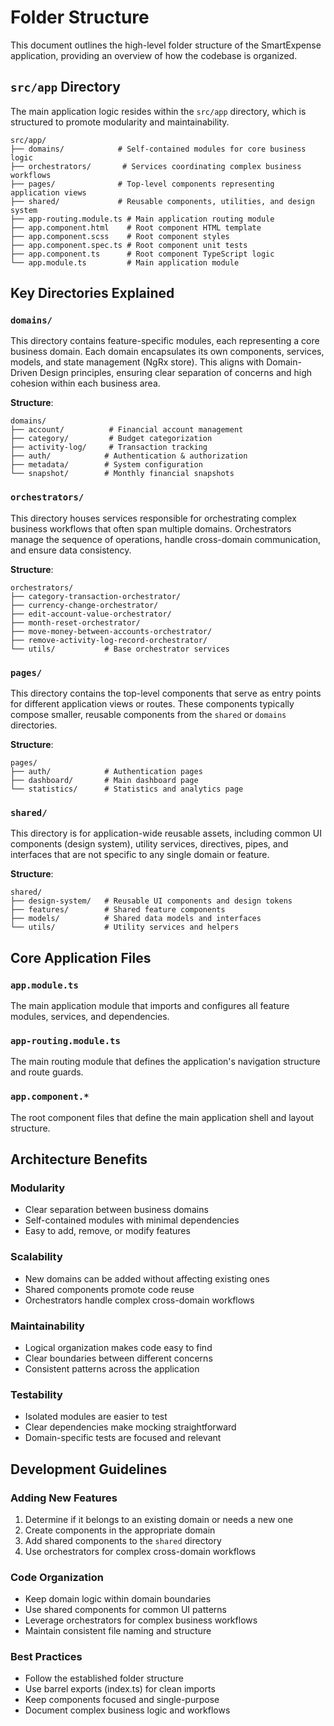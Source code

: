 # Folder Structure

This document outlines the high-level folder structure of the SmartExpense application, providing an overview of how the codebase is organized.

## `src/app` Directory

The main application logic resides within the `src/app` directory, which is structured to promote modularity and maintainability.

```
src/app/
├── domains/            # Self-contained modules for core business logic
├── orchestrators/       # Services coordinating complex business workflows
├── pages/              # Top-level components representing application views
├── shared/             # Reusable components, utilities, and design system
├── app-routing.module.ts # Main application routing module
├── app.component.html    # Root component HTML template
├── app.component.scss    # Root component styles
├── app.component.spec.ts # Root component unit tests
├── app.component.ts      # Root component TypeScript logic
└── app.module.ts         # Main application module
```

## Key Directories Explained

### `domains/`
This directory contains feature-specific modules, each representing a core business domain. Each domain encapsulates its own components, services, models, and state management (NgRx store). This aligns with Domain-Driven Design principles, ensuring clear separation of concerns and high cohesion within each business area.

**Structure**:
```
domains/
├── account/          # Financial account management
├── category/         # Budget categorization
├── activity-log/     # Transaction tracking
├── auth/            # Authentication & authorization
├── metadata/        # System configuration
└── snapshot/        # Monthly financial snapshots
```

### `orchestrators/`
This directory houses services responsible for orchestrating complex business workflows that often span multiple domains. Orchestrators manage the sequence of operations, handle cross-domain communication, and ensure data consistency.

**Structure**:
```
orchestrators/
├── category-transaction-orchestrator/
├── currency-change-orchestrator/
├── edit-account-value-orchestrator/
├── month-reset-orchestrator/
├── move-money-between-accounts-orchestrator/
├── remove-activity-log-record-orchestrator/
└── utils/           # Base orchestrator services
```

### `pages/`
This directory contains the top-level components that serve as entry points for different application views or routes. These components typically compose smaller, reusable components from the `shared` or `domains` directories.

**Structure**:
```
pages/
├── auth/            # Authentication pages
├── dashboard/       # Main dashboard page
└── statistics/      # Statistics and analytics page
```

### `shared/`
This directory is for application-wide reusable assets, including common UI components (design system), utility services, directives, pipes, and interfaces that are not specific to any single domain or feature.

**Structure**:
```
shared/
├── design-system/   # Reusable UI components and design tokens
├── features/        # Shared feature components
├── models/          # Shared data models and interfaces
└── utils/           # Utility services and helpers
```

## Core Application Files

### `app.module.ts`
The main application module that imports and configures all feature modules, services, and dependencies.

### `app-routing.module.ts`
The main routing module that defines the application's navigation structure and route guards.

### `app.component.*`
The root component files that define the main application shell and layout structure.

## Architecture Benefits

### Modularity
- Clear separation between business domains
- Self-contained modules with minimal dependencies
- Easy to add, remove, or modify features

### Scalability
- New domains can be added without affecting existing ones
- Shared components promote code reuse
- Orchestrators handle complex cross-domain workflows

### Maintainability
- Logical organization makes code easy to find
- Clear boundaries between different concerns
- Consistent patterns across the application

### Testability
- Isolated modules are easier to test
- Clear dependencies make mocking straightforward
- Domain-specific tests are focused and relevant

## Development Guidelines

### Adding New Features
1. Determine if it belongs to an existing domain or needs a new one
2. Create components in the appropriate domain
3. Add shared components to the `shared` directory
4. Use orchestrators for complex cross-domain workflows

### Code Organization
- Keep domain logic within domain boundaries
- Use shared components for common UI patterns
- Leverage orchestrators for complex business workflows
- Maintain consistent file naming and structure

### Best Practices
- Follow the established folder structure
- Use barrel exports (index.ts) for clean imports
- Keep components focused and single-purpose
- Document complex business logic and workflows
